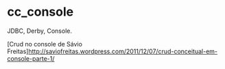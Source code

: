 cc_console
==========

JDBC, Derby, Console.


[Crud no console de Sávio Freitas]http://saviofreitas.wordpress.com/2011/12/07/crud-conceitual-em-console-parte-1/
